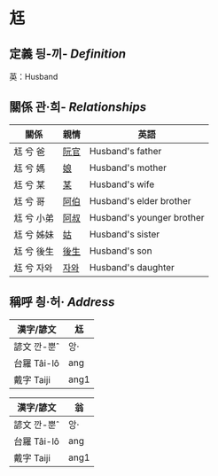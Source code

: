 # 尪
## 定義 딍-끼- _Definition_




英：Husband

## 關係 관·희- _Relationships_

關係 | 親情 | 英語
--- | --- | --- 
尪 兮 爸 | [阮官](member57.md) | Husband's father
尪 兮 媽 | [娘](member58.md) | Husband's mother
尪 兮 某 | [某](member18.md) | Husband's wife
尪 兮 哥 | [阿伯](member59.md) | Husband's elder brother
尪 兮 小弟 | [阿叔](member60.md) | Husband's younger brother
尪 兮 姊妹 | [姑](member61.md) | Husband's sister
尪 兮 後生 | [後生](member19.md) | Husband's son
尪 兮 자와 | [자와](member20.md) | Husband's daughter


## 稱呼 칑·허· _Address_

漢字/諺文 | 尪
--- | ---
諺文 깐-뿐ˆ | 앙·
台羅 Tâi-lô | ang
戴字 Taiji | ang1


漢字/諺文 | 翁
--- | ---
諺文 깐-뿐ˆ | 앙·
台羅 Tâi-lô | ang
戴字 Taiji | ang1


